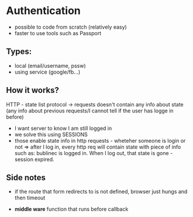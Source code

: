 # Authentication

- possible to code from scratch (relatively easy)
- faster to use tools such as Passport

## Types: 
- local (email/username, pssw)
- using service (google/fb...)

## How it works? 
HTTP - state list protocol -> requests doesn't contain any info about state 
(any info about previous requests/I cannot tell if the user has logge in before)

- I want server to know I am still logged in
- we solve this using SESSIONS
- those enable state info in http requests - wheteher someone is login or not
=> after I log in, every http req will contain state with piece of info such as: bublinec is logged in. When I log out, that state is gone - session expired.



## Side notes
- if the route that form redirects to is not defined, browser just hungs and then timeout

- **middle ware** function that runs before callback    